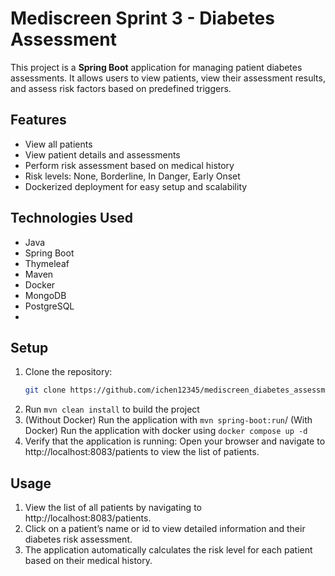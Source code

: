 # Mediscreen Sprint 3 - Diabetes Assessment

This project is a **Spring Boot** application for managing patient diabetes assessments. It allows users to view patients, view their assessment results, and assess risk factors based on predefined triggers.

## Features

- View all patients
- View patient details and assessments
- Perform risk assessment based on medical history
- Risk levels: None, Borderline, In Danger, Early Onset
- Dockerized deployment for easy setup and scalability

## Technologies Used

- Java
- Spring Boot
- Thymeleaf
- Maven
- Docker
- MongoDB
- PostgreSQL
- 
## Setup

1. Clone the repository:
   ```bash
   git clone https://github.com/ichen12345/mediscreen_diabetes_assessment_new.git
2. Run `mvn clean install` to build the project
3. (Without Docker) Run the application with `mvn spring-boot:run`/ (With Docker) Run the application with docker using `docker compose up -d`
4. Verify that the application is running: Open your browser and navigate to http://localhost:8083/patients to view the list of patients.

## Usage

1. View the list of all patients by navigating to http://localhost:8083/patients.
2. Click on a patient’s name or id to view detailed information and their diabetes risk assessment.
3. The application automatically calculates the risk level for each patient based on their medical history.


